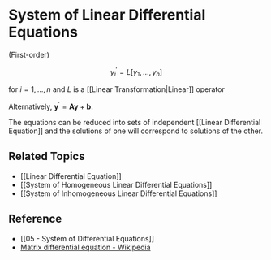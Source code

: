 # System of Linear Differential Equations

(First-order)

$$
y_{i}^{\prime}=L\left[y_{1},\dots,y_{n}\right]
$$

for $i=1,\dots,n$ and $L$ is a [[Linear Transformation|Linear]] operator

Alternatively, $\mathbf{y}^{\prime}=\mathbf{A}\mathbf{y}+\mathbf{b}$.

The equations can be reduced into sets of independent [[Linear Differential Equation]] and the solutions of one will correspond to solutions of the other.

## Related Topics

- [[Linear Differential Equation]]
- [[System of Homogeneous Linear Differential Equations]]
- [[System of Inhomogeneous Linear Differential Equations]]

## Reference

- [[05 - System of Differential Equations]]
- [Matrix differential equation - Wikipedia](https://en.wikipedia.org/wiki/Matrix_differential_equation)
